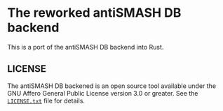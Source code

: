 # The reworked antiSMASH DB backend

This is a port of the antiSMASH DB backend into Rust.

## LICENSE

The antiSMASH DB backened is an open source tool available under the GNU Affero General Public
License version 3.0 or greater. See the [`LICENSE.txt`](LICENSE.txt) file for
details.
